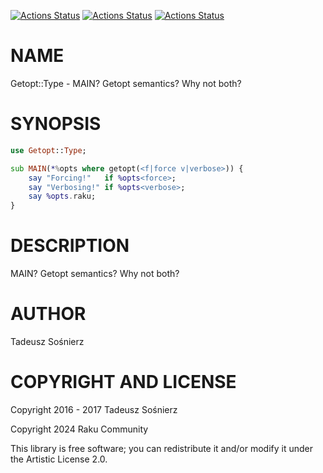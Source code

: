 [![Actions Status](https://github.com/raku-community-modules/Getopt-Type/actions/workflows/linux.yml/badge.svg)](https://github.com/raku-community-modules/Getopt-Type/actions) [![Actions Status](https://github.com/raku-community-modules/Getopt-Type/actions/workflows/macos.yml/badge.svg)](https://github.com/raku-community-modules/Getopt-Type/actions) [![Actions Status](https://github.com/raku-community-modules/Getopt-Type/actions/workflows/windows.yml/badge.svg)](https://github.com/raku-community-modules/Getopt-Type/actions)

NAME
====

Getopt::Type - MAIN? Getopt semantics? Why not both?

SYNOPSIS
========

```raku
use Getopt::Type;

sub MAIN(*%opts where getopt(<f|force v|verbose>)) {
    say "Forcing!"   if %opts<force>;
    say "Verbosing!" if %opts<verbose>;
    say %opts.raku;
}
```

DESCRIPTION
===========

MAIN? Getopt semantics? Why not both?

AUTHOR
======

Tadeusz Sośnierz

COPYRIGHT AND LICENSE
=====================

Copyright 2016 - 2017 Tadeusz Sośnierz

Copyright 2024 Raku Community

This library is free software; you can redistribute it and/or modify it under the Artistic License 2.0.

